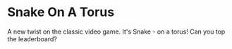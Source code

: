 # Snake On A Torus
A new twist on the classic video game. It's Snake - on a torus! Can you top the leaderboard?
